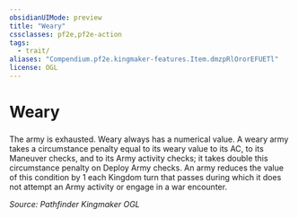 ```yaml
---
obsidianUIMode: preview
title: "Weary"
cssclasses: pf2e,pf2e-action
tags:
  - trait/
aliases: "Compendium.pf2e.kingmaker-features.Item.dmzpRlOrorEFUETl"
license: OGL
---
```

# Weary

### 






The army is exhausted. Weary always has a numerical value. A weary army takes a circumstance penalty equal to its weary value to its AC, to its Maneuver checks, and to its Army activity checks; it takes double this circumstance penalty on Deploy Army checks. An army reduces the value of this condition by 1 each Kingdom turn that passes during which it does not attempt an Army activity or engage in a war encounter.

*Source: Pathfinder Kingmaker*
*OGL*